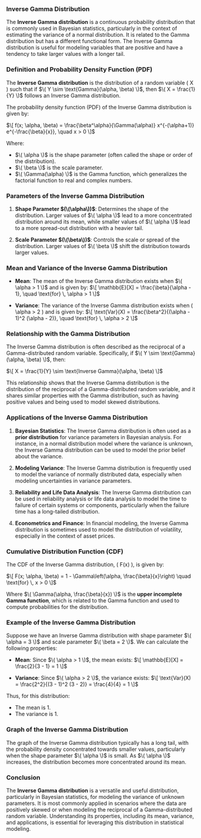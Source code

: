 ### **Inverse Gamma Distribution**

The **Inverse Gamma distribution** is a continuous probability distribution that is commonly used in Bayesian statistics, particularly in the context of estimating the variance of a normal distribution. It is related to the Gamma distribution but has a different functional form. The Inverse Gamma distribution is useful for modeling variables that are positive and have a tendency to take larger values with a longer tail.

### **Definition and Probability Density Function (PDF)**

The **Inverse Gamma distribution** is the distribution of a random variable \( X \) such that if $\( Y \sim \text{Gamma}(\alpha, \beta) \)$, then $\( X = \frac{1}{Y} \)$ follows an Inverse Gamma distribution.

The probability density function (PDF) of the Inverse Gamma distribution is given by:

$\[
f(x; \alpha, \beta) = \frac{\beta^\alpha}{\Gamma(\alpha)} x^{-(\alpha+1)} e^{-\frac{\beta}{x}}, \quad x > 0
\]$

Where:
- $\( \alpha \)$ is the shape parameter (often called the shape or order of the distribution).
- $\( \beta \)$ is the scale parameter.
- $\( \Gamma(\alpha) \)$ is the Gamma function, which generalizes the factorial function to real and complex numbers.

### **Parameters of the Inverse Gamma Distribution**

1. **Shape Parameter $(\(\alpha\))$**: Determines the shape of the distribution. Larger values of $\( \alpha \)$ lead to a more concentrated distribution around its mean, while smaller values of $\( \alpha \)$ lead to a more spread-out distribution with a heavier tail.

2. **Scale Parameter $(\(\beta\))$**: Controls the scale or spread of the distribution. Larger values of $\( \beta \)$ shift the distribution towards larger values.

### **Mean and Variance of the Inverse Gamma Distribution**

- **Mean**: The mean of the Inverse Gamma distribution exists when $\( \alpha > 1 \)$ and is given by:
  $\[
  \mathbb{E}[X] = \frac{\beta}{\alpha - 1}, \quad \text{for} \, \alpha > 1
  \]$
  
- **Variance**: The variance of the Inverse Gamma distribution exists when \( \alpha > 2 \) and is given by:
  $\[
  \text{Var}(X) = \frac{\beta^2}{(\alpha - 1)^2 (\alpha - 2)}, \quad \text{for} \, \alpha > 2
  \]$

### **Relationship with the Gamma Distribution**

The Inverse Gamma distribution is often described as the reciprocal of a Gamma-distributed random variable. Specifically, if $\( Y \sim \text{Gamma}(\alpha, \beta) \)$, then:

$\[
X = \frac{1}{Y} \sim \text{Inverse Gamma}(\alpha, \beta)
\]$

This relationship shows that the Inverse Gamma distribution is the distribution of the reciprocal of a Gamma-distributed random variable, and it shares similar properties with the Gamma distribution, such as having positive values and being used to model skewed distributions.

### **Applications of the Inverse Gamma Distribution**

1. **Bayesian Statistics**: The Inverse Gamma distribution is often used as a **prior distribution** for variance parameters in Bayesian analysis. For instance, in a normal distribution model where the variance is unknown, the Inverse Gamma distribution can be used to model the prior belief about the variance.

2. **Modeling Variance**: The Inverse Gamma distribution is frequently used to model the variance of normally distributed data, especially when modeling uncertainties in variance parameters.

3. **Reliability and Life Data Analysis**: The Inverse Gamma distribution can be used in reliability analysis or life data analysis to model the time to failure of certain systems or components, particularly when the failure time has a long-tailed distribution.

4. **Econometrics and Finance**: In financial modeling, the Inverse Gamma distribution is sometimes used to model the distribution of volatility, especially in the context of asset prices.

### **Cumulative Distribution Function (CDF)**

The CDF of the Inverse Gamma distribution, \( F(x) \), is given by:

$\[
F(x; \alpha, \beta) = 1 - \Gamma\left(\alpha, \frac{\beta}{x}\right) \quad \text{for} \, x > 0
\]$

Where $\( \Gamma(\alpha, \frac{\beta}{x}) \)$ is the **upper incomplete Gamma function**, which is related to the Gamma function and used to compute probabilities for the distribution.

### **Example of the Inverse Gamma Distribution**

Suppose we have an Inverse Gamma distribution with shape parameter $\( \alpha = 3 \)$ and scale parameter $\( \beta = 2 \)$. We can calculate the following properties:

- **Mean**: Since $\( \alpha > 1 \)$, the mean exists:
  $\[
  \mathbb{E}[X] = \frac{2}{3 - 1} = 1
  \]$

- **Variance**: Since $\( \alpha > 2 \)$, the variance exists:
  $\[
  \text{Var}(X) = \frac{2^2}{(3 - 1)^2 (3 - 2)} = \frac{4}{4} = 1
  \]$

Thus, for this distribution:
- The mean is 1.
- The variance is 1.

### **Graph of the Inverse Gamma Distribution**

The graph of the Inverse Gamma distribution typically has a long tail, with the probability density concentrated towards smaller values, particularly when the shape parameter $\( \alpha \)$ is small. As $\( \alpha \)$ increases, the distribution becomes more concentrated around its mean.

### **Conclusion**

The **Inverse Gamma distribution** is a versatile and useful distribution, particularly in Bayesian statistics, for modeling the variance of unknown parameters. It is most commonly applied in scenarios where the data are positively skewed or when modeling the reciprocal of a Gamma-distributed random variable. Understanding its properties, including its mean, variance, and applications, is essential for leveraging this distribution in statistical modeling.
